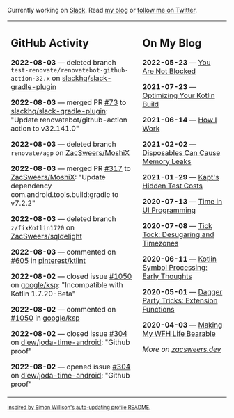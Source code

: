 Currently working on [Slack](https://slack.com/). Read [my blog](https://zacsweers.dev/) or [follow me on Twitter](https://twitter.com/ZacSweers).

<table><tr><td valign="top" width="60%">

## GitHub Activity
<!-- githubActivity starts -->
**2022-08-03** — deleted branch `test-renovate/renovatebot-github-action-32.x` on [slackhq/slack-gradle-plugin](https://github.com/slackhq/slack-gradle-plugin)

**2022-08-03** — merged PR [#73](https://github.com/slackhq/slack-gradle-plugin/pull/73) to [slackhq/slack-gradle-plugin](https://github.com/slackhq/slack-gradle-plugin): "Update renovatebot/github-action action to v32.141.0"

**2022-08-03** — deleted branch `renovate/agp` on [ZacSweers/MoshiX](https://github.com/ZacSweers/MoshiX)

**2022-08-03** — merged PR [#317](https://github.com/ZacSweers/MoshiX/pull/317) to [ZacSweers/MoshiX](https://github.com/ZacSweers/MoshiX): "Update dependency com.android.tools.build:gradle to v7.2.2"

**2022-08-03** — deleted branch `z/fixKotlin1720` on [ZacSweers/sqldelight](https://github.com/ZacSweers/sqldelight)

**2022-08-03** — commented on [#605](https://github.com/pinterest/ktlint/issues/605#issuecomment-1203989784) in [pinterest/ktlint](https://github.com/pinterest/ktlint)

**2022-08-02** — closed issue [#1050](https://github.com/google/ksp/issues/1050) on [google/ksp](https://github.com/google/ksp): "Incompatible with Kotlin 1.7.20-Beta"

**2022-08-02** — commented on [#1050](https://github.com/google/ksp/issues/1050#issuecomment-1203323240) in [google/ksp](https://github.com/google/ksp)

**2022-08-02** — closed issue [#304](https://github.com/dlew/joda-time-android/issues/304) on [dlew/joda-time-android](https://github.com/dlew/joda-time-android): "Github proof"

**2022-08-02** — opened issue [#304](https://github.com/dlew/joda-time-android/issues/304) on [dlew/joda-time-android](https://github.com/dlew/joda-time-android): "Github proof"
<!-- githubActivity ends -->
</td><td valign="top" width="40%">

## On My Blog
<!-- blog starts -->
**2022-05-23** — [You Are Not Blocked](https://www.zacsweers.dev/you-are-not-blocked/)

**2021-07-23** — [Optimizing Your Kotlin Build](https://www.zacsweers.dev/optimizing-your-kotlin-build/)

**2021-06-14** — [How I Work](https://www.zacsweers.dev/how-i-work/)

**2021-02-02** — [Disposables Can Cause Memory Leaks](https://www.zacsweers.dev/disposables-can-cause-memory-leaks/)

**2021-01-29** — [Kapt's Hidden Test Costs](https://www.zacsweers.dev/kapts-hidden-test-costs/)

**2020-07-13** — [Time in UI Programming](https://www.zacsweers.dev/time-in-ui/)

**2020-07-08** — [Tick Tock: Desugaring and Timezones](https://www.zacsweers.dev/ticktock-desugaring-timezones/)

**2020-06-11** — [Kotlin Symbol Processing: Early Thoughts](https://www.zacsweers.dev/kotlin-symbol-processor-early-thoughts/)

**2020-05-01** — [Dagger Party Tricks: Extension Functions](https://www.zacsweers.dev/dagger-party-tricks-extension-functions/)

**2020-04-03** — [Making My WFH Life Bearable](https://www.zacsweers.dev/making-wfh-life-bearable/)
<!-- blog ends -->
_More on [zacsweers.dev](https://zacsweers.dev/)_
</td></tr></table>

<sub><a href="https://simonwillison.net/2020/Jul/10/self-updating-profile-readme/">Inspired by Simon Willison's auto-updating profile README.</a></sub>